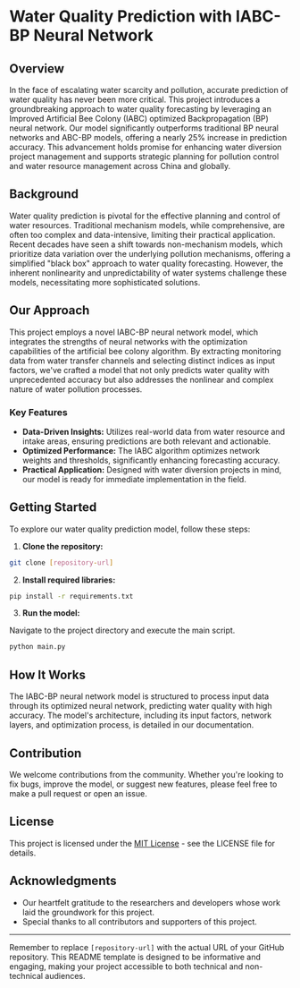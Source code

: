 

# Water Quality Prediction with IABC-BP Neural Network

## Overview

In the face of escalating water scarcity and pollution, accurate prediction of water quality has never been more critical. This project introduces a groundbreaking approach to water quality forecasting by leveraging an Improved Artificial Bee Colony (IABC) optimized Backpropagation (BP) neural network. Our model significantly outperforms traditional BP neural networks and ABC-BP models, offering a nearly 25% increase in prediction accuracy. This advancement holds promise for enhancing water diversion project management and supports strategic planning for pollution control and water resource management across China and globally.

## Background

Water quality prediction is pivotal for the effective planning and control of water resources. Traditional mechanism models, while comprehensive, are often too complex and data-intensive, limiting their practical application. Recent decades have seen a shift towards non-mechanism models, which prioritize data variation over the underlying pollution mechanisms, offering a simplified "black box" approach to water quality forecasting. However, the inherent nonlinearity and unpredictability of water systems challenge these models, necessitating more sophisticated solutions.

## Our Approach

This project employs a novel IABC-BP neural network model, which integrates the strengths of neural networks with the optimization capabilities of the artificial bee colony algorithm. By extracting monitoring data from water transfer channels and selecting distinct indices as input factors, we've crafted a model that not only predicts water quality with unprecedented accuracy but also addresses the nonlinear and complex nature of water pollution processes.

### Key Features

- **Data-Driven Insights:** Utilizes real-world data from water resource and intake areas, ensuring predictions are both relevant and actionable.
- **Optimized Performance:** The IABC algorithm optimizes network weights and thresholds, significantly enhancing forecasting accuracy.
- **Practical Application:** Designed with water diversion projects in mind, our model is ready for immediate implementation in the field.

## Getting Started

To explore our water quality prediction model, follow these steps:

1. **Clone the repository:**

```bash
git clone [repository-url]
```

2. **Install required libraries:**

```bash
pip install -r requirements.txt
```

3. **Run the model:**

Navigate to the project directory and execute the main script.

```bash
python main.py
```

## How It Works

The IABC-BP neural network model is structured to process input data through its optimized neural network, predicting water quality with high accuracy. The model's architecture, including its input factors, network layers, and optimization process, is detailed in our documentation.

## Contribution

We welcome contributions from the community. Whether you're looking to fix bugs, improve the model, or suggest new features, please feel free to make a pull request or open an issue.

## License

This project is licensed under the [MIT License](LICENSE.md) - see the LICENSE file for details.

## Acknowledgments

- Our heartfelt gratitude to the researchers and developers whose work laid the groundwork for this project.
- Special thanks to all contributors and supporters of this project.

---

Remember to replace `[repository-url]` with the actual URL of your GitHub repository. This README template is designed to be informative and engaging, making your project accessible to both technical and non-technical audiences.


